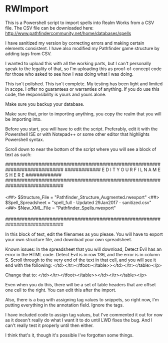 # RWImport

This is a Powershell script to import spells into Realm Works from a CSV file.
The CSV file can be downloaded here: http://www.pathfindercommunity.net/home/databases/spells

I have sanitized my version by correcting errors and making certain elements consistent. I have also modified my Pathfinder game structure by adding tags from CSV.

I wanted to upload this with all the working parts, but I can't personally speak to the legality of that, so I'm uploading this as proof-of-concept code for those who asked to see how I was doing what I was doing.

This isn't polished. This isn't complete. My testing has been light and limited in scope. I offer no guarantees or warranties of anything. If you do use this code, the responsibility is yours and yours alone.

Make sure you backup your database.

Make sure that, prior to importing anything, you copy the realm that you will be importing into.

Before you start, you will have to edit the script. Preferably, edit it with the Powershell ISE or with Notepad++ or some other editor that highlights Powershell syntax.

Scroll down to near the bottom of the script where you will see a block of text as such:

#############################################################################
#############   E D I T   Y O U R   F I L N A M E S   H E R E   #############
#############################################################################
####
<##> $Structure_File = "Pathfinder_Structure_Augmented.rwexport"
<##> $Spell_Spreadsheet = "spell_full - Updated 29Jan2017 - sanitized.csv"
<##> $New_XML_File = "Pathfinder_Spells.rwexport"
####
#############################################################################

In this block of text, edit the filenames as you please.
You will have to export your own structure file, and download your own spreadsheet.

Known issues:
In the spreadsheet that you will download, Detect Evil has an error in the HTML code. Detect Evil is in row 136, and the error is in column S. Scroll through to the very end of the text in that cell, and you will see it end with the following: &lt;/td&gt;&lt;/tr&gt;&lt;/tfoot&gt;&lt;/table&gt;&gt;&lt;/td&gt;&lt;/tr&gt;&lt;/table&gt;&lt;/p&gt;

Change that to: &lt;/td&gt;&lt;/tr&gt;&lt;/tfoot&gt;&lt;/table&gt;&gt;&lt;/td&gt;&lt;/tr&gt;&lt;/table&gt;&lt;/p&gt;

Even when you do this, there will be a set of table headers that are offset one cell to the right. You can edit this after the import.

Also, there is a bug with assigning tag values to snippets, so right now, I'm putting everything in the annotation field. Ignore the tags.

I have included code to assign tag values, but I've commented it out for now as it doesn't really do what I want it to do until LWD fixes the bug. And I can't really test it properly until then either.

I think that's it, though it's possible I've forgotten some things.
